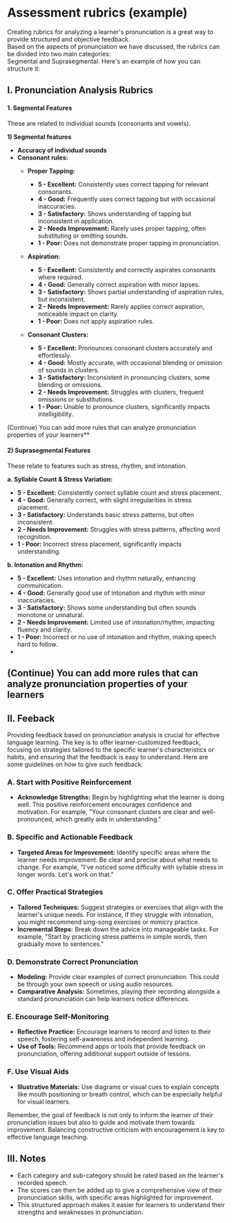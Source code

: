 # Assessment rubrics (example)

Creating rubrics for analyzing a learner's pronunciation is a great way to provide structured and objective feedback.  
Based on the aspects of pronunciation we have discussed, the rubrics can be divided into two main categories:  
Segmental and Suprasegmental. Here's an example of how you can structure it:  

## I. Pronunciation Analysis Rubrics

#### 1. Segmental Features

These are related to individual sounds (consonants and vowels).

**1) Segmental features**
- **Accuracy of individual sounds**
- **Consonant rules:**  
   - **Proper Tapping:** 
     - **5 - Excellent:** Consistently uses correct tapping for relevant consonants.
     - **4 - Good:** Frequently uses correct tapping but with occasional inaccuracies.
     - **3 - Satisfactory:** Shows understanding of tapping but inconsistent in application.
     - **2 - Needs Improvement:** Rarely uses proper tapping, often substituting or omitting sounds.
     - **1 - Poor:** Does not demonstrate proper tapping in pronunciation.
   
   - **Aspiration:** 
     - **5 - Excellent:** Consistently and correctly aspirates consonants where required.
     - **4 - Good:** Generally correct aspiration with minor lapses.
     - **3 - Satisfactory:** Shows partial understanding of aspiration rules, but inconsistent.
     - **2 - Needs Improvement:** Rarely applies correct aspiration, noticeable impact on clarity.
     - **1 - Poor:** Does not apply aspiration rules.

   - **Consonant Clusters:** 
     - **5 - Excellent:** Pronounces consonant clusters accurately and effortlessly.
     - **4 - Good:** Mostly accurate, with occasional blending or omission of sounds in clusters.
     - **3 - Satisfactory:** Inconsistent in pronouncing clusters, some blending or omissions.
     - **2 - Needs Improvement:** Struggles with clusters, frequent omissions or substitutions.
     - **1 - Poor:** Unable to pronounce clusters, significantly impacts intelligibility.

(Continue) You can add more rules that can analyze pronunciation properties of your learners**  

#### 2) Suprasegmental Features

These relate to features such as stress, rhythm, and intonation.

**a. Syllable Count & Stress Variation:** 
   - **5 - Excellent:** Consistently correct syllable count and stress placement.
   - **4 - Good:** Generally correct, with slight irregularities in stress placement.
   - **3 - Satisfactory:** Understands basic stress patterns, but often inconsistent.
   - **2 - Needs Improvement:** Struggles with stress patterns, affecting word recognition.
   - **1 - Poor:** Incorrect stress placement, significantly impacts understanding.

**b. Intonation and Rhythm:** 
   - **5 - Excellent:** Uses intonation and rhythm naturally, enhancing communication.
   - **4 - Good:** Generally good use of intonation and rhythm with minor inaccuracies.
   - **3 - Satisfactory:** Shows some understanding but often sounds monotone or unnatural.
   - **2 - Needs Improvement:** Limited use of intonation/rhythm, impacting fluency and clarity.
   - **1 - Poor:** Incorrect or no use of intonation and rhythm, making speech hard to follow.
   - 
**(Continue) You can add more rules that can analyze pronunciation properties of your learners**  
---

## II. Feeback

Providing feedback based on pronunciation analysis is crucial for effective language learning. The key is to offer learner-customized feedback, focusing on strategies tailored to the specific learner's characteristics or habits, and ensuring that the feedback is easy to understand. Here are some guidelines on how to give such feedback:

### A. Start with Positive Reinforcement

- **Acknowledge Strengths:** Begin by highlighting what the learner is doing well. This positive reinforcement encourages confidence and motivation. For example, "Your consonant clusters are clear and well-pronounced, which greatly aids in understanding."

### B. Specific and Actionable Feedback

- **Targeted Areas for Improvement:** Identify specific areas where the learner needs improvement. Be clear and precise about what needs to change. For example, "I've noticed some difficulty with syllable stress in longer words. Let's work on that."

### C. Offer Practical Strategies

- **Tailored Techniques:** Suggest strategies or exercises that align with the learner's unique needs. For instance, if they struggle with intonation, you might recommend sing-song exercises or mimicry practice.
- **Incremental Steps:** Break down the advice into manageable tasks. For example, "Start by practicing stress patterns in simple words, then gradually move to sentences."

### D. Demonstrate Correct Pronunciation

- **Modeling:** Provide clear examples of correct pronunciation. This could be through your own speech or using audio resources.
- **Comparative Analysis:** Sometimes, playing their recording alongside a standard pronunciation can help learners notice differences.

### E. Encourage Self-Monitoring

- **Reflective Practice:** Encourage learners to record and listen to their speech, fostering self-awareness and independent learning.
- **Use of Tools:** Recommend apps or tools that provide feedback on pronunciation, offering additional support outside of lessons.

### F. Use Visual Aids

- **Illustrative Materials:** Use diagrams or visual cues to explain concepts like mouth positioning or breath control, which can be especially helpful for visual learners.

Remember, the goal of feedback is not only to inform the learner of their pronunciation issues but also to guide and motivate them towards improvement. Balancing constructive criticism with encouragement is key to effective language teaching.

## III. Notes

- Each category and sub-category should be rated based on the learner's recorded speech.
- The scores can then be added up to give a comprehensive view of their pronunciation skills, with specific areas highlighted for improvement. 
- This structured approach makes it easier for learners to understand their strengths and weaknesses in pronunciation.
